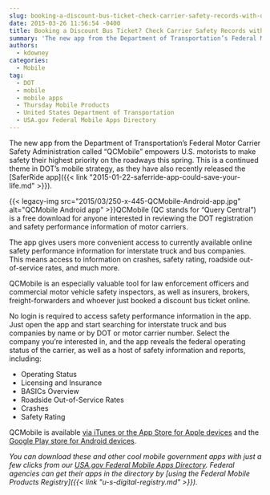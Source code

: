 ```yaml
---
slug: booking-a-discount-bus-ticket-check-carrier-safety-records-with-qcmobile.md
date: 2015-03-26 11:56:54 -0400
title: Booking a Discount Bus Ticket? Check Carrier Safety Records with QCMobile
summary: 'The new app from the Department of Transportation’s Federal Motor Carrier Safety Administration called &ldquo;QCMobile&rdquo; empowers U.S. motorists to make safety their highest priority on the roadways this spring. This is a continued theme in DOT&#8217;s mobile strategy, as they have also recently released the SaferRide app. QCMobile (QC stands'
authors:
  - kdowney
categories:
  - Mobile
tag:
  - DOT
  - mobile
  - mobile apps
  - Thursday Mobile Products
  - United States Department of Transportation
  - USA.gov Federal Mobile Apps Directory
---
```


The new app from the Department of Transportation’s Federal Motor Carrier Safety Administration called “QCMobile” empowers U.S. motorists to make safety their highest priority on the roadways this spring. This is a continued theme in DOT&#8217;s mobile strategy, as they have also recently released the [SaferRide app]({{< link "2015-01-22-saferride-app-could-save-your-life.md" >}}).

{{< legacy-img src="2015/03/250-x-445-QCMobile-Android-app.jpg" alt="QCMobile Android app" >}}QCMobile (QC stands for “Query Central”) is a free download for anyone interested in reviewing the DOT registration and safety performance information of motor carriers.

The app gives users more convenient access to currently available online safety performance information for interstate truck and bus companies. This means access to information on crashes, safety rating, roadside out-of-service rates, and much more.

QCMobile is an especially valuable tool for law enforcement officers and commercial motor vehicle safety inspectors, as well as insurers, brokers, freight-forwarders and whoever just booked a discount bus ticket online.

No login is required to access safety performance information in the app. Just open the app and start searching for interstate truck and bus companies by name or by DOT or motor carrier number. Select the company you’re interested in, and the app reveals the federal operating status of the carrier, as well as a host of safety information and reports, including:

  * Operating Status
  * Licensing and Insurance
  * BASICs Overview
  * Roadside Out-of-Service Rates
  * Crashes
  * Safety Rating

QCMobile is available [via iTunes or the App Store for Apple devices](https://itunes.apple.com/us/app/qcmobile./id966285877?mt=8) and the [Google Play store for Android devices](https://play.google.com/store/apps/details?id=gov.fmcsa.qcmobile&hl=en).

_You can download these and other cool mobile government apps with just a few clicks from our [USA.gov Federal Mobile Apps Directory](http://www.usa.gov/mobileapps.shtml). Federal agencies can get their apps in the directory by [using the Federal Mobile Products Registry]({{< link "u-s-digital-registry.md" >}})._